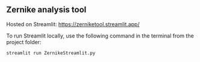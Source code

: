 ## Zernike analysis tool
Hosted on Streamlit: https://zerniketool.streamlit.app/

To run Streamlit locally, use the following command in the terminal from the project folder:
```bash
streamlit run ZernikeStreamlit.py
```
